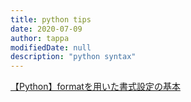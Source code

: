 ```yaml
---
title: python tips
date: 2020-07-09
author: tappa
modifiedDate: null
description: "python syntax"
---
```


[【Python】formatを用いた書式設定の基本](https://hibiki-press.tech/python/format/1015)